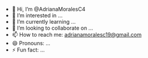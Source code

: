 - 👋 Hi, I’m @AdrianaMoralesC4
- 👀 I’m interested in ...
- 🌱 I’m currently learning ...
- 💞️ I’m looking to collaborate on ...
- 📫 How to reach me: adrianamoralesc19@gmail.com
- 😄 Pronouns: ...
- ⚡ Fun fact: ...

<!---
AdrianaMoralesC4/AdrianaMoralesC4 is a ✨ special ✨ repository because its `README.md` (this file) appears on your GitHub profile.
You can click the Preview link to take a look at your changes.
--->

